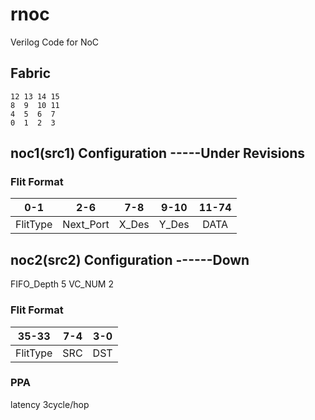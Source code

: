 # rnoc
Verilog Code for NoC

## Fabric
```
12 13 14 15
8  9  10 11
4  5  6  7
0  1  2  3
```

## noc1(src1) Configuration -----Under Revisions
### Flit Format
|0-1   |    2-6    |   7-8  | 9-10  |11-74|
| :-: | :-: | :-: | :-: | :-: |
|FlitType| Next_Port| X_Des| Y_Des |DATA

## noc2(src2) Configuration ------Down
FIFO_Depth 5
VC_NUM   2

### Flit Format
|35-33 | 7-4 | 3-0 |
| :-: | :-: | :-: |
|FlitType | SRC | DST |


### PPA
latency 3cycle/hop